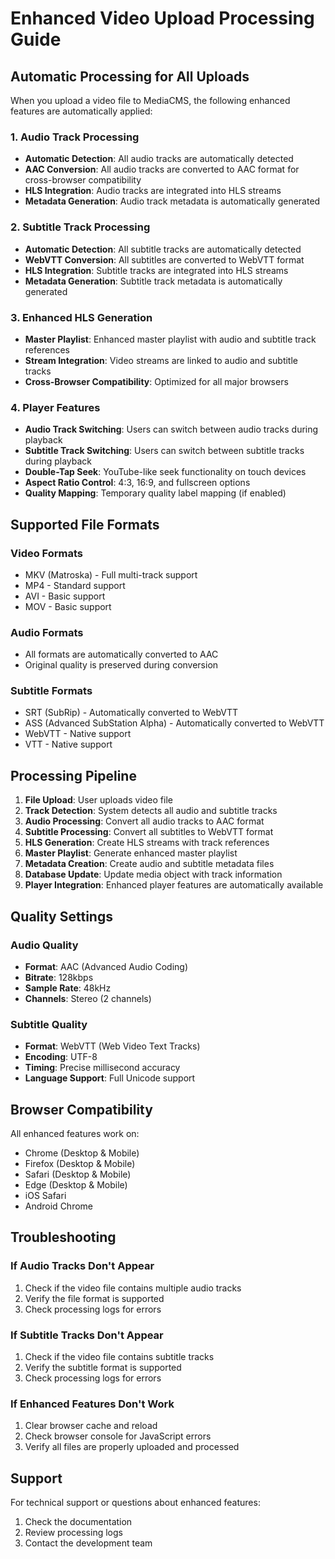 
# Enhanced Video Upload Processing Guide

## Automatic Processing for All Uploads

When you upload a video file to MediaCMS, the following enhanced features are automatically applied:

### 1. Audio Track Processing
- **Automatic Detection**: All audio tracks are automatically detected
- **AAC Conversion**: All audio tracks are converted to AAC format for cross-browser compatibility
- **HLS Integration**: Audio tracks are integrated into HLS streams
- **Metadata Generation**: Audio track metadata is automatically generated

### 2. Subtitle Track Processing
- **Automatic Detection**: All subtitle tracks are automatically detected
- **WebVTT Conversion**: All subtitles are converted to WebVTT format
- **HLS Integration**: Subtitle tracks are integrated into HLS streams
- **Metadata Generation**: Subtitle track metadata is automatically generated

### 3. Enhanced HLS Generation
- **Master Playlist**: Enhanced master playlist with audio and subtitle track references
- **Stream Integration**: Video streams are linked to audio and subtitle tracks
- **Cross-Browser Compatibility**: Optimized for all major browsers

### 4. Player Features
- **Audio Track Switching**: Users can switch between audio tracks during playback
- **Subtitle Track Switching**: Users can switch between subtitle tracks during playback
- **Double-Tap Seek**: YouTube-like seek functionality on touch devices
- **Aspect Ratio Control**: 4:3, 16:9, and fullscreen options
- **Quality Mapping**: Temporary quality label mapping (if enabled)

## Supported File Formats

### Video Formats
- MKV (Matroska) - Full multi-track support
- MP4 - Standard support
- AVI - Basic support
- MOV - Basic support

### Audio Formats
- All formats are automatically converted to AAC
- Original quality is preserved during conversion

### Subtitle Formats
- SRT (SubRip) - Automatically converted to WebVTT
- ASS (Advanced SubStation Alpha) - Automatically converted to WebVTT
- WebVTT - Native support
- VTT - Native support

## Processing Pipeline

1. **File Upload**: User uploads video file
2. **Track Detection**: System detects all audio and subtitle tracks
3. **Audio Processing**: Convert all audio tracks to AAC format
4. **Subtitle Processing**: Convert all subtitles to WebVTT format
5. **HLS Generation**: Create HLS streams with track references
6. **Master Playlist**: Generate enhanced master playlist
7. **Metadata Creation**: Create audio and subtitle metadata files
8. **Database Update**: Update media object with track information
9. **Player Integration**: Enhanced player features are automatically available

## Quality Settings

### Audio Quality
- **Format**: AAC (Advanced Audio Coding)
- **Bitrate**: 128kbps
- **Sample Rate**: 48kHz
- **Channels**: Stereo (2 channels)

### Subtitle Quality
- **Format**: WebVTT (Web Video Text Tracks)
- **Encoding**: UTF-8
- **Timing**: Precise millisecond accuracy
- **Language Support**: Full Unicode support

## Browser Compatibility

All enhanced features work on:
- Chrome (Desktop & Mobile)
- Firefox (Desktop & Mobile)
- Safari (Desktop & Mobile)
- Edge (Desktop & Mobile)
- iOS Safari
- Android Chrome

## Troubleshooting

### If Audio Tracks Don't Appear
1. Check if the video file contains multiple audio tracks
2. Verify the file format is supported
3. Check processing logs for errors

### If Subtitle Tracks Don't Appear
1. Check if the video file contains subtitle tracks
2. Verify the subtitle format is supported
3. Check processing logs for errors

### If Enhanced Features Don't Work
1. Clear browser cache and reload
2. Check browser console for JavaScript errors
3. Verify all files are properly uploaded and processed

## Support

For technical support or questions about enhanced features:
1. Check the documentation
2. Review processing logs
3. Contact the development team
